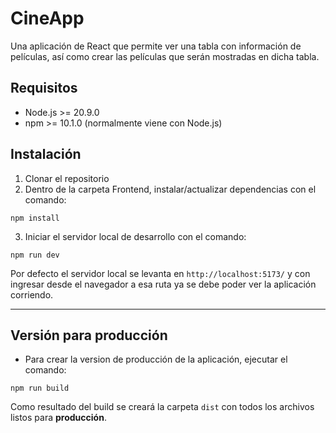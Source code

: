 # CineApp

Una aplicación de React que permite ver una tabla con información de películas, así como crear las películas que serán mostradas en dicha tabla.

## Requisitos

- Node.js >= 20.9.0
- npm >= 10.1.0 (normalmente viene con Node.js)

## Instalación

1. Clonar el repositorio
1. Dentro de la carpeta Frontend, instalar/actualizar dependencias con el comando:
```
npm install
```
3. Iniciar el servidor local de desarrollo con el comando:
```
npm run dev
```
Por defecto el servidor local se levanta en `http://localhost:5173/`  y con ingresar desde el navegador a esa ruta ya se debe poder ver la aplicación corriendo.

---

## Versión para producción

- Para crear la version de producción de la aplicación, ejecutar el comando:
```
npm run build
```

Como resultado del build se creará la carpeta `dist` con todos los archivos listos para **producción**.
